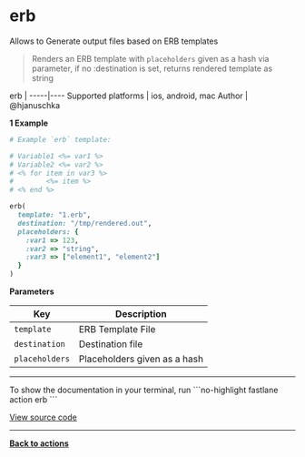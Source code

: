 # erb


Allows to Generate output files based on ERB templates




> Renders an ERB template with `placeholders` given as a hash via parameter,
if no :destination is set, returns rendered template as string


erb |
-----|----
Supported platforms | ios, android, mac
Author | @hjanuschka



**1 Example**

```ruby
# Example `erb` template:

# Variable1 <%= var1 %>
# Variable2 <%= var2 %>
# <% for item in var3 %>
#        <%= item %>
# <% end %>

erb(
  template: "1.erb",
  destination: "/tmp/rendered.out",
  placeholders: {
    :var1 => 123,
    :var2 => "string",
    :var3 => ["element1", "element2"]
  }
)
```





**Parameters**

Key | Description
----|------------
  `template` | ERB Template File
  `destination` | Destination file
  `placeholders` | Placeholders given as a hash




<hr />
To show the documentation in your terminal, run
```no-highlight
fastlane action erb
```

<a href="https://github.com/fastlane/fastlane/blob/master/fastlane/lib/fastlane/actions/erb.rb" target="_blank">View source code</a>

<hr />

<a href="/actions"><b>Back to actions</b></a>
